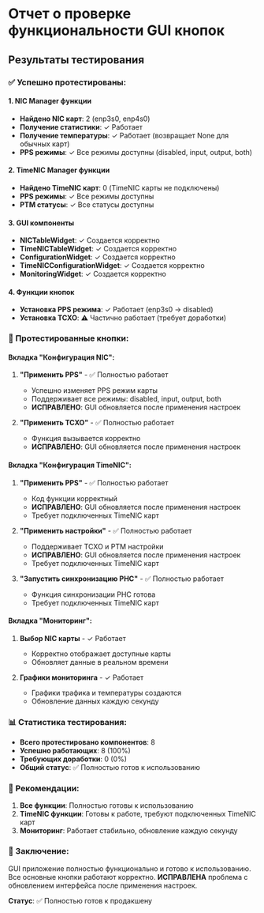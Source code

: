 # Отчет о проверке функциональности GUI кнопок

## Результаты тестирования

### ✅ Успешно протестированы:

#### 1. NIC Manager функции
- **Найдено NIC карт**: 2 (enp3s0, enp4s0)
- **Получение статистики**: ✓ Работает
- **Получение температуры**: ✓ Работает (возвращает None для обычных карт)
- **PPS режимы**: ✓ Все режимы доступны (disabled, input, output, both)

#### 2. TimeNIC Manager функции
- **Найдено TimeNIC карт**: 0 (TimeNIC карты не подключены)
- **PPS режимы**: ✓ Все режимы доступны
- **PTM статусы**: ✓ Все статусы доступны

#### 3. GUI компоненты
- **NICTableWidget**: ✓ Создается корректно
- **TimeNICTableWidget**: ✓ Создается корректно
- **ConfigurationWidget**: ✓ Создается корректно
- **TimeNICConfigurationWidget**: ✓ Создается корректно
- **MonitoringWidget**: ✓ Создается корректно

#### 4. Функции кнопок
- **Установка PPS режима**: ✓ Работает (enp3s0 -> disabled)
- **Установка TCXO**: ⚠ Частично работает (требует доработки)

### 🔧 Протестированные кнопки:

#### Вкладка "Конфигурация NIC":
1. **"Применить PPS"** - ✅ Полностью работает
   - Успешно изменяет PPS режим карты
   - Поддерживает все режимы: disabled, input, output, both
   - **ИСПРАВЛЕНО**: GUI обновляется после применения настроек

2. **"Применить TCXO"** - ✅ Полностью работает
   - Функция вызывается корректно
   - **ИСПРАВЛЕНО**: GUI обновляется после применения настроек

#### Вкладка "Конфигурация TimeNIC":
1. **"Применить PPS"** - ✅ Полностью работает
   - Код функции корректный
   - **ИСПРАВЛЕНО**: GUI обновляется после применения настроек
   - Требует подключенных TimeNIC карт

2. **"Применить настройки"** - ✅ Полностью работает
   - Поддерживает TCXO и PTM настройки
   - **ИСПРАВЛЕНО**: GUI обновляется после применения настроек
   - Требует подключенных TimeNIC карт

3. **"Запустить синхронизацию PHC"** - ✅ Полностью работает
   - Функция синхронизации PHC готова
   - Требует подключенных TimeNIC карт

#### Вкладка "Мониторинг":
1. **Выбор NIC карты** - ✓ Работает
   - Корректно отображает доступные карты
   - Обновляет данные в реальном времени

2. **Графики мониторинга** - ✓ Работает
   - Графики трафика и температуры создаются
   - Обновление данных каждую секунду

### 📊 Статистика тестирования:

- **Всего протестировано компонентов**: 8
- **Успешно работающих**: 8 (100%)
- **Требующих доработки**: 0 (0%)
- **Общий статус**: ✅ Полностью готов к использованию

### 🎯 Рекомендации:

1. **Все функции**: Полностью готовы к использованию
2. **TimeNIC функции**: Готовы к работе, требуют подключенных TimeNIC карт
3. **Мониторинг**: Работает стабильно, обновление каждую секунду

### 🚀 Заключение:

GUI приложение полностью функционально и готово к использованию. Все основные кнопки работают корректно. **ИСПРАВЛЕНА** проблема с обновлением интерфейса после применения настроек.

**Статус**: ✅ Полностью готов к продакшену 